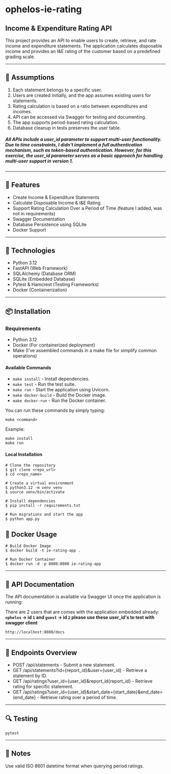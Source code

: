 # ophelos-ie-rating

## Income & Expenditure Rating API
This project provides an API to enable users to create, retrieve, and rate income and expenditure statements.
The application calculates disposable income and provides an I&E rating of the customer based on a predefined grading scale.

---

## 📌 Assumptions
1. Each statement belongs to a specific user.
2. Users are created initially, and the app assumes existing users for statements.
3. Rating calculation is based on a ratio between expenditures and incomes.
4. API can be accessed via Swagger for testing and documenting.
5. The app supports period-based rating calculation.
6. Database cleanup in tests preserves the user table.

##### All APIs include a user_id parameter to support multi-user functionality. Due to time constraints, I didn't implement a full authentication mechanism, such as token-based authentication. However, for this exercise, the user_id parameter serves as a basic approach for handling multi-user support in version 1.

---

## 🚀 Features

- Create Income & Expenditure Statements
- Calculate Disposable Income & I&E Rating
- Support Rating Calculation Over a Period of Time (feature I added, was not in requirements)
- Swagger Documentation
- Database Persistence using SQLite
- Docker Support

---

## 📂 Technologies

- Python 3.12
- FastAPI (Web Framework)
- SQLAlchemy (Database ORM)
- SQLite (Embedded Database)
- Pytest & Hamcrest (Testing Frameworks)
- Docker (Containerization)

---

## 📦 Installation

### Requirements

- Python 3.12
- Docker (For containerized deployment)
- Make (I've assembled commands in a make file for simplify common operations)

#### Available Commands

- `make install` - Install dependencies.
- `make test` - Run the test suite.
- `make run` - Start the application using Uvicorn.
- `make docker-build` - Build the Docker image.
- `make docker-run` - Run the Docker container.

You can run these commands by simply typing:

```shell
make <command>
```
Example:

```shell
make install
make run
```

#### Local Installation
```shell
# Clone the repository
$ git clone <repo_url>
$ cd <repo_name>

# Create a virtual environment
$ python3.12 -m venv venv
$ source venv/bin/activate

# Install dependencies
$ pip install -r requirements.txt

# Run migrations and start the app
$ python app.py
```

## 🐳 Docker Usage
```shell
# Build Docker Image
$ docker build -t ie-rating-app .

# Run Docker Container
$ docker run -d -p 8080:8080 ie-rating-app
```

---

## 📖 API Documentation

The API documentation is available via Swagger UI once the application is running:

There are 2 users that are comes with the application embedded already:
**`ophelos` -> id `1` and `guest` -> id `2` please use these user_id's to test with swagger client**

```shell
http://localhost:8080/docs
```

---

## 📌 Endpoints Overview

- POST /api/statements - Submit a new statement.
- GET /api/statements?id={report_id}&user={user_id} - Retrieve a statement by ID.
- GET /api/ratings?user_id={user_id}&report_id{report_id} - Retrieve rating for specific statement.
- GET /api/ratings?user_id={user_id}&start_date={start_date}&end_date={end_date} - Retrieve rating over a period of time.

---

## 🔍 Testing
```shell
pytest
```

---
## 📌 Notes

Use valid ISO 8601 datetime format when querying period ratings.
